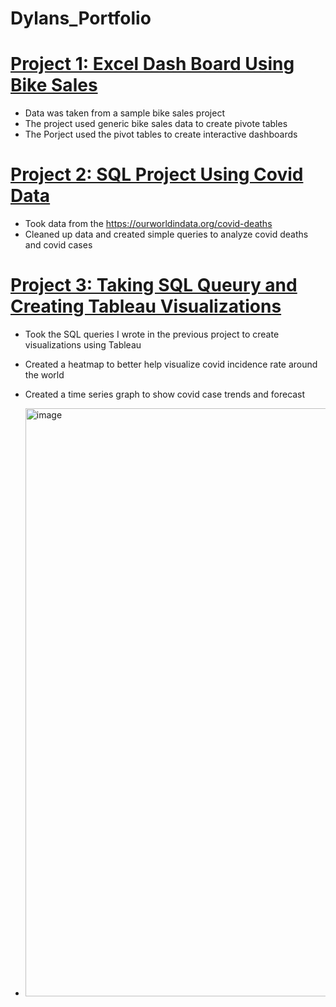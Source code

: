 # Dylans_Portfolio

# [Project 1: Excel Dash Board Using Bike Sales](https://github.com/dchen2000/Dylans_Portfolio/blob/main/Excel%20Project%20Dataset.xlsx)
* Data was taken from a sample bike sales project 
* The project used generic bike sales data to create pivote tables
* The Porject used the pivot tables to create interactive dashboards

# [Project 2: SQL Project Using Covid Data](https://github.com/dchen2000/Dylans_Portfolio/blob/main/Covid%20Porfolio.sql)
* Took data from the https://ourworldindata.org/covid-deaths
* Cleaned up data and created simple queries to analyze covid deaths and covid cases

# [Project 3: Taking SQL Queury and Creating Tableau Visualizations](https://public.tableau.com/app/profile/dylan8279/viz/CovidDashboard_16923203905120/Dashboard1?publish=yes)
* Took the SQL queries I wrote in the previous project to create visualizations using Tableau
* Created a heatmap to better help visualize covid incidence rate around the world
* Created a time series graph to show covid case trends and forecast

* <img width="941" alt="image" src="https://github.com/dchen2000/Dylans_Portfolio/assets/140763366/878b6b64-33a6-4eb3-bf36-6c5f54bbbd81">








